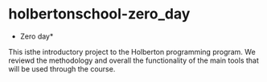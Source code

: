 # holbertonschool-zero_day

* Zero day*

This isthe introductory project to the Holberton programming program. We reviewd the methodology and overall the functionality of the main tools that will be used through the course.
